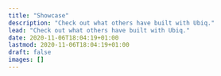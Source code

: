 ```yaml
---
title: "Showcase"
description: "Check out what others have built with Ubiq."
lead: "Check out what others have built with Ubiq."
date: 2020-11-06T18:04:19+01:00
lastmod: 2020-11-06T18:04:19+01:00
draft: false
images: []
---
```

